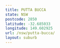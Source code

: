 ```yaml
---
title: PUTTA BUCCA
state: NSW
postcode: 2850
latitude: -32.685033
longitude: 149.602925
url: /nsw/putta-bucca/
layout: suburb
---
```

